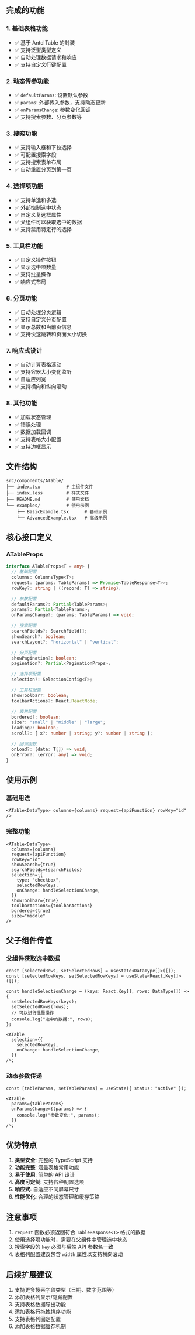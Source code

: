 ## 完成的功能

### 1. 基础表格功能

- ✅ 基于 Antd Table 的封装
- ✅ 支持泛型类型定义
- ✅ 自动处理数据请求和响应
- ✅ 支持自定义行键配置

### 2. 动态传参功能

- ✅ `defaultParams`: 设置默认参数
- ✅ `params`: 外部传入参数，支持动态更新
- ✅ `onParamsChange`: 参数变化回调
- ✅ 支持搜索参数、分页参数等

### 3. 搜索功能

- ✅ 支持输入框和下拉选择
- ✅ 可配置搜索字段
- ✅ 支持搜索表单布局
- ✅ 自动重置分页到第一页

### 4. 选择项功能

- ✅ 支持单选和多选
- ✅ 外部控制选中状态
- ✅ 自定义复选框属性
- ✅ 父组件可以获取选中的数据
- ✅ 支持禁用特定行的选择

### 5. 工具栏功能

- ✅ 自定义操作按钮
- ✅ 显示选中项数量
- ✅ 支持批量操作
- ✅ 响应式布局

### 6. 分页功能

- ✅ 自动处理分页逻辑
- ✅ 支持自定义分页配置
- ✅ 显示总数和当前页信息
- ✅ 支持快速跳转和页面大小切换

### 7. 响应式设计

- ✅ 自动计算表格滚动
- ✅ 支持容器大小变化监听
- ✅ 自适应列宽
- ✅ 支持横向和纵向滚动

### 8. 其他功能

- ✅ 加载状态管理
- ✅ 错误处理
- ✅ 数据加载回调
- ✅ 支持表格大小配置
- ✅ 支持边框显示

## 文件结构

```
src/components/ATable/
├── index.tsx          # 主组件文件
├── index.less         # 样式文件
├── README.md          # 使用文档
└── examples/          # 使用示例
    ├── BasicExample.tsx      # 基础示例
    └── AdvancedExample.tsx   # 高级示例
```

## 核心接口定义

### ATableProps<T>

```typescript
interface ATableProps<T = any> {
  // 基础配置
  columns: ColumnsType<T>;
  request: (params: TableParams) => Promise<TableResponse<T>>;
  rowKey?: string | ((record: T) => string);

  // 参数配置
  defaultParams?: Partial<TableParams>;
  params?: Partial<TableParams>;
  onParamsChange?: (params: TableParams) => void;

  // 搜索配置
  searchFields?: SearchField[];
  showSearch?: boolean;
  searchLayout?: "horizontal" | "vertical";

  // 分页配置
  showPagination?: boolean;
  pagination?: Partial<PaginationProps>;

  // 选择项配置
  selection?: SelectionConfig<T>;

  // 工具栏配置
  showToolbar?: boolean;
  toolbarActions?: React.ReactNode;

  // 表格配置
  bordered?: boolean;
  size?: "small" | "middle" | "large";
  loading?: boolean;
  scroll?: { x?: number | string; y?: number | string };

  // 回调函数
  onLoad?: (data: T[]) => void;
  onError?: (error: any) => void;
}
```

## 使用示例

### 基础用法

```tsx
<ATable<DataType> columns={columns} request={apiFunction} rowKey="id" />
```

### 完整功能

```tsx
<ATable<DataType>
  columns={columns}
  request={apiFunction}
  rowKey="id"
  showSearch={true}
  searchFields={searchFields}
  selection={{
    type: "checkbox",
    selectedRowKeys,
    onChange: handleSelectionChange,
  }}
  showToolbar={true}
  toolbarActions={toolbarActions}
  bordered={true}
  size="middle"
/>
```

## 父子组件传值

### 父组件获取选中数据

```tsx
const [selectedRows, setSelectedRows] = useState<DataType[]>([]);
const [selectedRowKeys, setSelectedRowKeys] = useState<React.Key[]>([]);

const handleSelectionChange = (keys: React.Key[], rows: DataType[]) => {
  setSelectedRowKeys(keys);
  setSelectedRows(rows);
  // 可以进行批量操作
  console.log("选中的数据:", rows);
};

<ATable
  selection={{
    selectedRowKeys,
    onChange: handleSelectionChange,
  }}
/>;
```

### 动态参数传递

```tsx
const [tableParams, setTableParams] = useState({ status: "active" });

<ATable
  params={tableParams}
  onParamsChange={(params) => {
    console.log("参数变化:", params);
  }}
/>;
```

## 优势特点

1. **类型安全**: 完整的 TypeScript 支持
2. **功能完整**: 涵盖表格常用功能
3. **易于使用**: 简单的 API 设计
4. **高度可定制**: 支持各种配置选项
5. **响应式**: 自适应不同屏幕尺寸
6. **性能优化**: 合理的状态管理和缓存策略

## 注意事项

1. `request` 函数必须返回符合 `TableResponse<T>` 格式的数据
2. 使用选择项功能时，需要在父组件中管理选中状态
3. 搜索字段的 `key` 必须与后端 API 参数名一致
4. 表格列配置建议包含 `width` 属性以支持横向滚动

## 后续扩展建议

1. 支持更多搜索字段类型（日期、数字范围等）
2. 添加表格列显示/隐藏配置
3. 支持表格数据导出功能
4. 添加表格行拖拽排序功能
5. 支持表格列固定配置
6. 添加表格数据缓存机制
